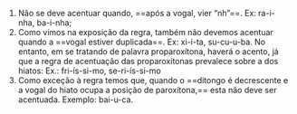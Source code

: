 1) Não se deve acentuar quando, ==após a vogal, vier “nh”==. Ex: ra-i-nha, ba-i-nha;
2) Como vimos na exposição da regra, também não devemos acentuar quando a ==vogal estiver duplicada==. Ex: xi-i-ta, su-cu-u-ba.
	No entanto, em se tratando de palavra proparoxítona, haverá o acento, já que a regra de acentuação das proparoxítonas prevalece sobre a dos hiatos:
	Ex.: fri-ís-si-mo, se-ri-ís-si-mo
3) Como exceção à regra temos que, quando o ==ditongo é decrescente e a vogal do hiato ocupa a posição de paroxítona,== esta não deve ser acentuada. Exemplo: bai-u-ca.
